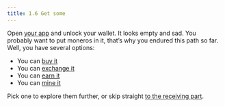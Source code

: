 ```yaml
---
title: 1.6 Get some
---
```

Open [your app](1.02-get_a_monero_wallet.md) and unlock your wallet. It looks empty and sad. You probably want to put moneros in it, that’s why you endured this path so far. Well, you have several options:

- You can [buy it](1.07-buy_monero.md)
- You can [exchange it](1.08-exchange_monero.md)
- You can [earn it](1.09-earn_monero.md)
- You can [mine it](1.10-mine_monero.md)

Pick one to explore them further, or skip straight [to the receiving part](1.11-receive_monero.md).